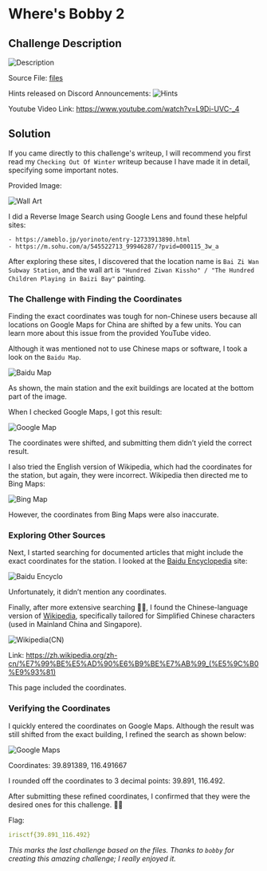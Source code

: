 # Where's Bobby 2

## Challenge Description

![Description](./assets/desc.png)

Source File: [files](./assets/wheres-bobby-2.tar.gz)

Hints released on Discord Announcements:
![Hints](./assets/hints.png)

Youtube Video Link: https://www.youtube.com/watch?v=L9Di-UVC-_4

## Solution

If you came directly to this challenge's writeup, I will recommend you first read my `Checking Out Of Winter` writeup because I have made it in detail, specifying some important notes.

Provided Image:

![Wall Art](./assets/wheres-bobby-2.jpg)

I did a Reverse Image Search using Google Lens and found these helpful sites:
```
- https://ameblo.jp/yorinoto/entry-12733913890.html
- https://m.sohu.com/a/545522713_99946287/?pvid=000115_3w_a
```
After exploring these sites, I discovered that the location name is `Bai Zi Wan Subway Station`, and the wall art is `"Hundred Ziwan Kissho" / "The Hundred Children Playing in Baizi Bay"` painting.

### The Challenge with Finding the Coordinates

Finding the exact coordinates was tough for non-Chinese users because all locations on Google Maps for China are shifted by a few units. You can learn more about this issue from the provided YouTube video.

Although it was mentioned not to use Chinese maps or software, I took a look on the `Baidu Map`.

![Baidu Map](./assets/baid_maps.png)

As shown, the main station and the exit buildings are located at the bottom part of the image.

When I checked Google Maps, I got this result:

![Google Map](./assets/google_map.png)

The coordinates were shifted, and submitting them didn’t yield the correct result.

I also tried the English version of Wikipedia, which had the coordinates for the station, but again, they were incorrect. Wikipedia then directed me to Bing Maps:

![Bing Map](./assets/bing.png)

However, the coordinates from Bing Maps were also inaccurate.

### Exploring Other Sources

Next, I started searching for documented articles that might include the exact coordinates for the station. I looked at the [Baidu Encyclopedia](https://baike.baidu.com/) site:

![Baidu Encyclo](./assets/baidu_encyclo.png)

Unfortunately, it didn’t mention any coordinates.

Finally, after more extensive searching 😵‍💫, I found the Chinese-language version of [Wikipedia](https://zh.wikipedia.org/zh-cn), specifically tailored for Simplified Chinese characters (used in Mainland China and Singapore).

![Wikipedia(CN)](./assets/wiki.png)

Link: https://zh.wikipedia.org/zh-cn/%E7%99%BE%E5%AD%90%E6%B9%BE%E7%AB%99_(%E5%9C%B0%E9%93%81)

This page included the coordinates.

### Verifying the Coordinates
I quickly entered the coordinates on Google Maps. Although the result was still shifted from the exact building, I refined the search as shown below:

![Google Maps](./assets/correct_coords.png)

Coordinates: 39.891389, 116.491667

I rounded off the coordinates to 3 decimal points: 39.891, 116.492.

After submitting these refined coordinates, I confirmed that they were the desired ones for this challenge. 😮‍💨

Flag: 
```yaml
irisctf{39.891_116.492}
```

*This marks the last challenge based on the files. Thanks to `bobby` for creating this amazing challenge; I really enjoyed it.*